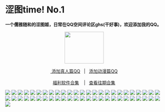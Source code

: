 <h1>涩图time! No.1</h1>
<p><strong>一个儒雅随和的涩图姬，日常在QQ空间评论区ghs(干好事)，欢迎添加我的QQ。</strong></p>
<div align="center"><img src="https://wx3.sinaimg.cn/large/0076rN2Egy1ghg2q13tc5g303h02ut8z.gif" height="102" width="125"/></div>
<div align="center"><p><a href="https://qm.qq.com/cgi-bin/qm/qr?k=VHVfncJChRrSp_NGJrlJNgYpoaZ9ukMV
" rel="nofollow">&nbsp添加真人篇QQ</a>&nbsp&nbsp | &nbsp&nbsp;<a href="https://qm.qq.com/cgi-bin/qm/qr?k=m_LgW6KgED1aHePiscfi4DAD6KxDqSjy&noverify=0" rel="nofollow">添加动漫篇QQ</a><br/><br><a href="http://dwz.date/bPZc
">福利软件合集</a> &nbsp&nbsp&nbsp|&nbsp&nbsp;&nbsp<a href="http://dwz.date/bEzD">查看往期合集</a></p></div>
                <img src="https://i.pixxxels.cc/R0chGqg7/Coser-yixiaoyangze-MISS-SPIDER-015.jpg" />
                <img src="https://i.pixxxels.cc/vZxcg09S/Coser-yixiaoyangze-MISS-SPIDER-016.jpg" />
		<img src="https://i.pixxxels.cc/MZtchMqt/Coser-yixiaoyangze-MISS-SPIDER-017.jpg" />
		<img src="https://i.pixxxels.cc/7YfLdKBY/Coser-yixiaoyangze-MISS-SPIDER-018.jpg" />
		<img src="https://i.pixxxels.cc/gcBzVvY9/Coser-yixiaoyangze-MISS-SPIDER-019.jpg" />
		<img src="https://i.pixxxels.cc/6529Yy38/Coser-yixiaoyangze-MISS-SPIDER-020.jpg" />
		<img src="https://i.pixxxels.cc/G2t0t5T4/Coser-yixiaoyangze-MISS-SPIDER-021.jpg" />
		<img src="https://i.pixxxels.cc/Z5zhHH2Q/Coser-yixiaoyangze-MISS-SPIDER-022.jpg" />
		<img src="https://i.pixxxels.cc/525WRvM2/Coser-yixiaoyangze-MISS-SPIDER-023.jpg" />
		<img src="https://i.pixxxels.cc/TPRvMwRq/Coser-yixiaoyangze-MISS-SPIDER-024.jpg" />
		<img src="https://i.pixxxels.cc/QM0GX3CL/Coser-yixiaoyangze-MISS-SPIDER-025.jpg" />
		<img src="https://i.pixxxels.cc/qq69X6L0/Coser-yixiaoyangze-MISS-SPIDER-026.jpg" />
		<img src="https://i.pixxxels.cc/dQ71SWNQ/Coser-yixiaoyangze-MISS-SPIDER-027.jpg" />
		<img src="https://i.pixxxels.cc/3Jmw3kHP/Coser-yixiaoyangze-MISS-SPIDER-028.jpg" />
		<img src="https://i.pixxxels.cc/FHhhmGpL/Coser-yixiaoyangze-MISS-SPIDER-029.jpg" />
		<img src="https://i.pixxxels.cc/qvQ47nDZ/Coser-yixiaoyangze-MISS-SPIDER-030.jpg" />
		<img src="https://i.pixxxels.cc/PxvjK7XB/Coser-yixiaoyangze-MISS-SPIDER-031.jpg" />
		<img src="https://i.pixxxels.cc/xTv9WBvQ/Coser-yixiaoyangze-MISS-SPIDER-032.jpg" />
		<img src="https://i.pixxxels.cc/kGxdPtts/Coser-yixiaoyangze-MISS-SPIDER-033.jpg" />
		<img src="https://i.pixxxels.cc/6QmKrKXr/Coser-yixiaoyangze-MISS-SPIDER-034.jpg" />
		<img src="https://i.pixxxels.cc/CLTFrwfJ/Coser-yixiaoyangze-MISS-SPIDER-035.jpg" />
		<img src="https://i.pixxxels.cc/5ycMrmjj/Coser-yixiaoyangze-MISS-SPIDER-036.jpg" />
		<img src="https://i.pixxxels.cc/pLVM3rVQ/Coser-yixiaoyangze-MISS-SPIDER-037.jpg" />
		<img src="https://i.pixxxels.cc/zBgsTRpN/Coser-yixiaoyangze-MISS-SPIDER-038.jpg" />
		<img src="https://i.pixxxels.cc/J45WTZ84/Coser-yixiaoyangze-MISS-SPIDER-039.jpg" />
		<img src="https://i.pixxxels.cc/7YkkMXpW/Coser-yixiaoyangze-MISS-SPIDER-040.jpg" />
		<img src="https://i.pixxxels.cc/PqPsr7wP/Coser-yixiaoyangze-MISS-SPIDER-041.jpg" />
		<img src="https://i.pixxxels.cc/1z2xgKGM/Coser-yixiaoyangze-MISS-SPIDER-042.jpg" />
		<img src="https://i.pixxxels.cc/rwZ3b9Pc/Coser-yixiaoyangze-MISS-SPIDER-043.jpg" />
		<img src="https://i.pixxxels.cc/qqcW5V9Z/Coser-yixiaoyangze-MISS-SPIDER-044.jpg" />
		<img src="https://i.pixxxels.cc/HkkFBN3B/Coser-yixiaoyangze-MISS-SPIDER-045.jpg" />
		<img src="https://i.pixxxels.cc/XvZm0yR5/Coser-yixiaoyangze-MISS-SPIDER-046.jpg" />
		<img src="https://i.pixxxels.cc/5N7sN2qS/Coser-yixiaoyangze-MISS-SPIDER-047.jpg" />
		<img src="https://i.pixxxels.cc/TYC4L9Gm/Coser-yixiaoyangze-MISS-SPIDER-048.jpg" />
		<img src="https://i.pixxxels.cc/HknPQysN/Coser-yixiaoyangze-MISS-SPIDER-049.jpg" />
		<img src="https://i.pixxxels.cc/7ZRtXZ5Z/Coser-yixiaoyangze-MISS-SPIDER-050.jpg" />
		<img src="https://i.pixxxels.cc/fLn2nqj4/Coser-yixiaoyangze-MISS-SPIDER-051.jpg" />
		<img src="https://i.pixxxels.cc/j2vZfxVK/Coser-yixiaoyangze-MISS-SPIDER-052.jpg" />
		<img src="https://i.pixxxels.cc/Y2X6QyGp/Coser-yixiaoyangze-MISS-SPIDER-053.jpg" />
		<img src="https://i.pixxxels.cc/Gm6zGgfB/Coser-yixiaoyangze-MISS-SPIDER-054.jpg" />
		<img src="https://i.pixxxels.cc/ZR48xGxq/Coser-yixiaoyangze-MISS-SPIDER-055.jpg" />
		<img src="https://i.pixxxels.cc/254dvkvJ/Coser-yixiaoyangze-MISS-SPIDER-056.jpg" />
		<img src="https://i.pixxxels.cc/hvGVHVwW/Coser-yixiaoyangze-MISS-SPIDER-057.jpg" />
		<img src="https://i.pixxxels.cc/MHr1xv2c/Coser-yixiaoyangze-MISS-SPIDER-058.jpg" />
		<img src="https://i.pixxxels.cc/qvK2VJmR/Coser-yixiaoyangze-MISS-SPIDER-059.jpg" />
		<img src="https://i.pixxxels.cc/N0wmQ3Vx/Coser-yixiaoyangze-MISS-SPIDER-060.jpg" />
		<img src="https://i.pixxxels.cc/59kzXYTy/Coser-yixiaoyangze-MISS-SPIDER-061.jpg" />
		<img src="https://i.pixxxels.cc/qRDN6SmS/Coser-yixiaoyangze-MISS-SPIDER-062.jpg" />
		<img src="https://i.pixxxels.cc/j5SW5thy/Coser-yixiaoyangze-MISS-SPIDER-063.jpg" />
		<img src="https://i.pixxxels.cc/Z5zCNrcb/Coser-yixiaoyangze-MISS-SPIDER-064.jpg" />
		<img src="https://i.pixxxels.cc/L8kh3nCz/Coser-yixiaoyangze-MISS-SPIDER-065.jpg" />
		</a>
